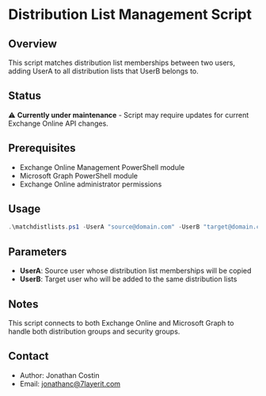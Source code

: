 # Distribution List Management Script

## Overview

This script matches distribution list memberships between two users, adding UserA to all distribution lists that UserB belongs to.

## Status

⚠️ **Currently under maintenance** - Script may require updates for current Exchange Online API changes.

## Prerequisites

- Exchange Online Management PowerShell module
- Microsoft Graph PowerShell module
- Exchange Online administrator permissions

## Usage

```powershell
.\matchdistlists.ps1 -UserA "source@domain.com" -UserB "target@domain.com"
```

## Parameters

- **UserA**: Source user whose distribution list memberships will be copied
- **UserB**: Target user who will be added to the same distribution lists

## Notes

This script connects to both Exchange Online and Microsoft Graph to handle both distribution groups and security groups.

## Contact

- Author: Jonathan Costin
- Email: jonathanc@7layerit.com

